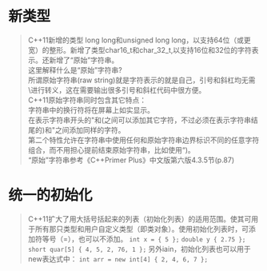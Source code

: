 # 新类型
>C++11新增的类型 long long和unsigned long long，以支持64位（或更宽）的整形。新增了类型char16_t和char_32_t,以支持16位和32位的字符表示。还新增了“原始”字符串。  
>这里解释什么是“原始”字符串?  
>所谓原始字符串(raw string)就是字符表示的就是自己，引号和斜杠均无需\进行转义，这在需要输出很多引号和斜杠代码中很方便。  
>C++11原始字符串同时包含其它特点：  
>字符串中的换行符将在屏幕上如实显示。  
>在表示字符串开头的"和(之间可以添加其它字符，不过必须在表示字符串结尾的)和"之间添加同样的字符。  
>第二个特性允许在字符串中使用任何和原始字符串边界标识不同的任意字符组合，而不用担心提前结束原始字符串，比如使用“)。  
“原始”字符串参考《C++Primer Plus》中文版第六版4.3.5节(p.87)
# 统一的初始化
>C++11扩大了用大括号括起来的列表（初始化列表）的适用范围。使其可用于所有那只类型和用户自定义类型（即类对象）。使用初始化列表时，可添加符等号（=），也可以不添加。
`int x = { 5 };`
`double y { 2.75 };`
`short quar[5] { 4, 5, 2, 76, 1 };`
另外iain，初始化列表也可以用于new表达式中：
`int arr = new int[4] { 2, 4, 6, 7 };`
